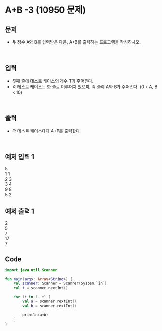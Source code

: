 # A+B -3 (10950 문제)
## 문제
- 두 정수 A와 B를 입력받은 다음, A+B를 출력하는 프로그램을 작성하시오.
<br>

## 입력
- 첫째 줄에 테스트 케이스의 개수 T가 주어진다.
- 각 테스트 케이스는 한 줄로 이루어져 있으며, 각 줄에 A와 B가 주어진다. (0 < A, B < 10)
<br>

## 출력
- 각 테스트 케이스마다 A+B를 출력한다.
<br>

## 예제 입력 1 
5<br>
1 1<br>
2 3<br>
3 4<br>
9 8<br>
5 2<br>
## 예제 출력 1 
2<br>
5<br>
7<br>
17<br>
7<br>

## Code
```kotlin
import java.util.Scanner

fun main(args: Array<String>) {
    val scanner: Scanner = Scanner(System.`in`)
    val t = scanner.nextInt()
    
    for (i in 1..t) {
        val a = scanner.nextInt()
        val b = scanner.nextInt()
        
        println(a+b)
    }
}
```
